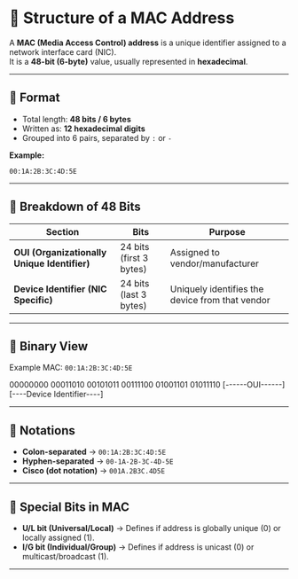 # 🧩 Structure of a MAC Address

A **MAC (Media Access Control) address** is a unique identifier assigned to a network interface card (NIC).  
It is a **48-bit (6-byte)** value, usually represented in **hexadecimal**.

---

## 🔹 Format

- Total length: **48 bits / 6 bytes**
- Written as: **12 hexadecimal digits**
- Grouped into 6 pairs, separated by `:` or `-`

**Example:**

`00:1A:2B:3C:4D:5E`

---

## 🔹 Breakdown of 48 Bits

| Section | Bits | Purpose |
|---------|------|---------|
| **OUI (Organizationally Unique Identifier)** | 24 bits (first 3 bytes) | Assigned to vendor/manufacturer |
| **Device Identifier (NIC Specific)** | 24 bits (last 3 bytes) | Uniquely identifies the device from that vendor |

---

## 🔹 Binary View

Example MAC: `00:1A:2B:3C:4D:5E`

00000000 00011010 00101011   00111100 01001101 01011110 [------OUI------]           [----Device Identifier----]

---

## 🔹 Notations

- **Colon-separated** → `00:1A:2B:3C:4D:5E`
- **Hyphen-separated** → `00-1A-2B-3C-4D-5E`
- **Cisco (dot notation)** → `001A.2B3C.4D5E`

---

## 🔹 Special Bits in MAC

- **U/L bit (Universal/Local)** → Defines if address is globally unique (0) or locally assigned (1).
- **I/G bit (Individual/Group)** → Defines if address is unicast (0) or multicast/broadcast (1).

---

